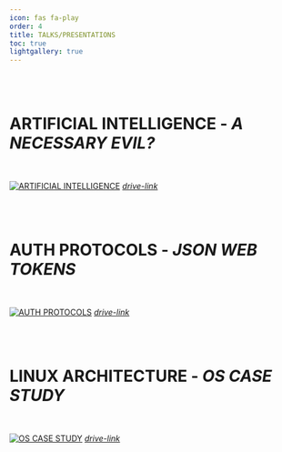 ```yaml
---
icon: fas fa-play
order: 4
title: TALKS/PRESENTATIONS
toc: true
lightgallery: true
---
```


<br /><br />

# ARTIFICIAL INTELLIGENCE - ***A NECESSARY EVIL?***

<br />

[![ARTIFICIAL INTELLIGENCE](https://codimd.s3.shivering-isles.com/demo/uploads/02a6da1fb9d19367162f42398.png)](https://drive.google.com/file/d/1Tj-3F9Cnzt0w4V2EbrzPLBrr3RP7imLV/view?usp=sharing)
_[drive-link](https://drive.google.com/file/d/1Tj-3F9Cnzt0w4V2EbrzPLBrr3RP7imLV/view?usp=sharing)_

<br /><br />

# AUTH PROTOCOLS - ***JSON WEB TOKENS***

<br />

[![AUTH PROTOCOLS](https://codimd.s3.shivering-isles.com/demo/uploads/02a6da1fb9d19367162f42396.png)](https://docs.google.com/presentation/d/1uClADjF-neXkGDDdxZ3-MeJDwRn86q2QxEzPttYmTt4/edit?usp=sharing)
_[drive-link](https://docs.google.com/presentation/d/1uClADjF-neXkGDDdxZ3-MeJDwRn86q2QxEzPttYmTt4/edit?usp=sharing)_

<br /><br />

# LINUX ARCHITECTURE - ***OS CASE STUDY***

<br />

[![OS CASE STUDY](https://codimd.s3.shivering-isles.com/demo/uploads/02a6da1fb9d19367162f42397.png)](https://docs.google.com/presentation/d/1FLsEzcFSTXXr7sJKIMxhLEJjWD39_KHrDvw_YikCAKM/edit?usp=sharing)
_[drive-link](https://docs.google.com/presentation/d/1FLsEzcFSTXXr7sJKIMxhLEJjWD39_KHrDvw_YikCAKM/edit?usp=sharing)_
